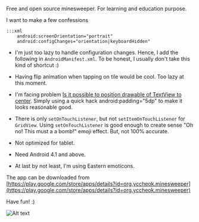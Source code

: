 Free and open source minesweeper. For learning and education purpose.

I want to make a few confessions

    :::xml
        android:screenOrientation="portrait"
        android:configChanges="orientation|keyboardHidden"
        
* I'm just too lazy to handle configuration changes. Hence, I add the following in `AndroidManifest.xml`. To be honest, I usually don't take this kind of shortcut :)

* Having flip animation when tapping on tile would be cool. Too lazy at this moment.

* I'm facing problem [Is it possible to position drawable of TextView to center](http://stackoverflow.com/questions/19724290/is-it-possible-to-position-drawable-of-textview-to-center). Simply using a quick hack android:padding="5dp" to make it looks reasonable good.

* There is only `setOnTouchListener`, but not `setItemOnTouchListener` for `GridView`. Using `setOnTouchListener` is good enough to create sense "Oh no! This must a a bomb!" emoji effect. But, not 100% accurate.

* Not optimized for tablet.

* Need Android 4.1 and above.

* At last by not least, I'm using Eastern emoticons.

The app can be downloaded from [https://play.google.com/store/apps/details?id=org.yccheok.minesweeper](https://play.google.com/store/apps/details?id=org.yccheok.minesweeper)


Have fun! :)


![Alt text](http://i.imgur.com/OS7xWdN.png)